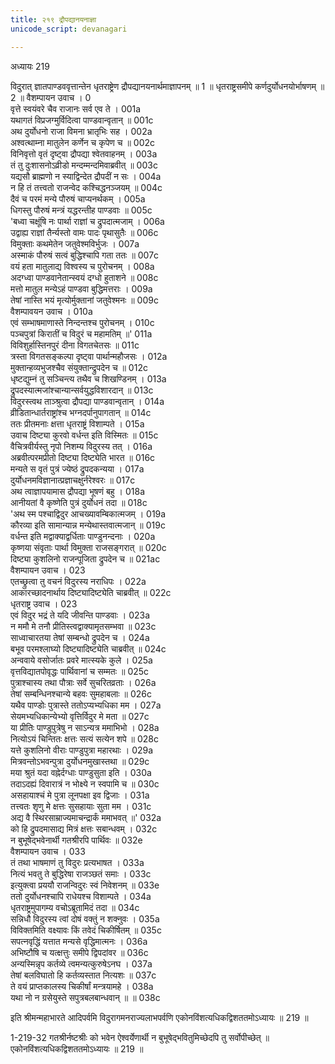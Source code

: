 ```yaml
---
title: २१९ द्रौपद्यानयनाज्ञा
unicode_script: devanagari

---
```



अध्यायः 219

विदुरात् ज्ञातपाण्डववृत्तान्तेन धृतराष्ट्रेण द्रौपद्यानयनार्थमाज्ञापनम् ॥ 1 ॥ धृतराष्ट्रसमीपे कर्णदुर्योधनयोर्भाषणम् ॥ 2 ॥
वैशम्पायन उवाच ।	0  
वृत्ते स्वयंवरे चैव राजानः सर्व एव ते ।	001a  
यथागतं विप्रजग्मुर्विदित्वा पाण्डवान्वृतान् ॥	001c  
अथ दुर्योधनो राजा विमना भ्रातृभिः सह ।	002a  
अश्वत्थाम्ना मातुलेन कर्णेन च कृपेण च ॥	002c  
विनिवृत्तो वृतं दृष्ट्वा द्रौपद्या श्वेतवाहनम् ।	003a  
तं तु दुःशासनोऽव्रीडो मन्दम्मन्दमिवाब्रवीत् ॥	003c  
यद्यसौ ब्राह्मणो न स्याद्विन्देत द्रौपदीं न सः ।	004a  
न हि तं तत्त्वतो राजन्वेद कश्चिद्धनञ्जयम् ॥	004c  
दैवं च परमं मन्ये पौरुषं चाप्यनर्थकम् ।	005a  
धिगस्तु पौरुषं मन्त्रं यद्धरन्तीह पाण्डवाः ॥	005c  
\'बध्वा चक्षूंषि नः पार्था राज्ञां च द्रुपदात्मजाम् ।	006a  
उद्वाह्य राज्ञां तैर्न्यस्तो वामः पादः पृथासुतैः ॥	006c  
विमुक्ताः कथमेतेन जतुवेश्मविर्भुजः ।	007a  
अस्माकं पौरुषं सत्वं बुद्धिश्चापि गता ततः ॥	007c  
वयं हता मातुलाद्य विश्वस्य च पुरोचनम् ।	008a  
अदग्ध्वा पाण्डवानेतान्स्वयं दग्धो हुताशने ॥	008c  
मत्तो मातुल मन्येऽहं पाण्डवा बुद्धिमत्तराः ।	009a  
तेषां नास्ति भयं मृत्योर्मुक्तानां जतुवेश्मनः ॥	009c  
वैशम्पावयन उवाच ।	010a  
एवं सम्भाषमाणास्ते निन्दन्तश्च पुरोचनम् ।	010c  
पञ्चपुत्रां किरातीं च विदुरं च महामतिम् ॥\'	011a  
विविशुर्हास्तिनपुरं दीना विगतचेतसः ॥	011c  
त्रस्ता विगतसङ्कल्पा दृष्ट्वा पार्थान्महौजसः ।	012a  
मुक्तान्हव्यभुजश्चैव संयुक्तान्द्रुपदेन च ॥	012c  
धृष्टद्युम्नं तु सञ्चिन्त्य तथैव च शिखण्डिनम् ।	013a  
द्रुपदस्यात्मजांश्चान्यान्सर्वयुद्धविशारदान् ॥	013c  
विदुरस्त्वथ ताञ्श्रुत्वा द्रौपद्या पाण्डवान्वृतान् ।	014a  
व्रीडितान्धार्तराष्ट्रांश्च भग्नदर्पानुपागतान् ॥	014c  
ततः प्रीतमनाः क्षत्ता धृतराष्ट्रं विशाम्पते ।	015a  
उवाच दिष्ट्या कुरवो वर्धन्त इति विस्मितः ॥	015c  
वैचित्रवीर्यस्तु नृपो निशम्य विदुरस्य तत् ।	016a  
अब्रवीत्परमप्रीतो दिष्ट्या दिष्ट्येति भारत ॥	016c  
मन्यते स वृतं पुत्रं ज्येष्ठं द्रुपदकन्यया ।	017a  
दुर्योधनमविज्ञानात्प्रज्ञाचक्षुर्नरेश्वरः ॥	017c  
अथ त्वाज्ञापयामास द्रौपद्या भूषणं बहु ।	018a  
आनीयतां वै कृष्णेति पुत्रं दुर्योधनं तदा ॥	018c  
\'अथ स्म पश्चाद्विदुर आचख्यावम्बिकात्मजम् ।	019a  
कौरव्या इति सामान्यान्न मन्येथास्तवात्मजान् ॥	019c  
वर्धन्त इति मद्वाक्याद्वर्धिताः पाण्डुनन्दनाः ।	020a  
कृष्णया संवृताः पार्था विमुक्ता राजसङ्गरात् ॥	020c  
दिष्ट्या कुशलिनो राजन्पूजिता द्रुपदेन च ॥	021ac  
वैशम्पायन उवाच ।	023  
एतच्छ्रुत्वा तु वचनं विदुरस्य नराधिपः ।	022a  
आकारच्छादनार्थाय दिष्ट्यादिष्ट्येति चाब्रवीत् ॥	022c  
धृतराष्ट्र उवाच ।	023  
एवं विदुर भद्रं ते यदि जीवन्ति पाण्डवाः ।	023a  
न ममौ मे तनौ प्रीतिस्त्वद्वाक्यामृतसम्भवा ॥	023c  
साध्वाचारतया तेषां सम्बन्धो द्रुपदेन च ।	024a  
बभूव परमश्लाघ्यो दिष्ट्यादिष्ट्येति चाब्रवीत् ॥	024c  
अन्ववाये वसोर्जातः प्रवरे मात्स्यके कुले ।	025a  
वृत्तविद्यातपोवृद्धः पार्थिवानां च सम्मतः ॥	025c  
पुत्राश्चास्य तथा पौत्राः सर्वे सुचरितव्रताः ।	026a  
तेषां सम्बन्धिनश्चान्ये बहवः सुमहाबलाः ॥	026c  
यथैव पाण्डोः पुत्रास्ते ततोऽप्यभ्यधिका मम ।	027a  
सेयमभ्यधिकान्येभ्यो वृत्तिर्विदुर मे मता ॥	027c  
या प्रीतिः पाण्डुपुत्रेषु न साऽन्यत्र ममाभिभो ।	028a  
नित्योऽयं चिन्तितः क्षत्तः सत्यं सत्येन शपे ॥	028c  
यत्ते कुशलिनो वीराः पाण्डुपुत्रा महारथाः ।	029a  
मित्रवन्तोऽभवन्पुत्रा दुर्योधनमुखास्तथा ॥	029c  
मया श्रुतं यदा वह्नेर्दग्धाः पाण्डुसुता इति ।	030a  
तदाऽदह्यं दिवारात्रं न भोक्ष्ये न स्वपामि च ॥	030c  
असहायाश्चं मे पुत्रा लूनपक्षा इव द्विजाः ।	031a  
तत्त्वतः शृणु मे क्षत्तः सुसहायाः सुता मम ।	031c  
अद्य वै स्थिरसाम्राज्यमाचन्द्रार्कं ममाभवत् ॥\'	032a  
को हि द्रुपदमासाद्य मित्रं क्षत्तः सबान्धवम् ।	032c  
न बुभूषेद्भवेनार्थी गतश्रीरपि पार्थिवः ॥	032e  
वैशम्पायन उवाच ।	033  
तं तथा भाषमाणं तु विदुरः प्रत्यभाषत ।	033a  
नित्यं भवतु ते बुद्धिरेषा राजञ्छतं समाः ।	033c  
इत्युक्त्वा प्रययौ राजन्विदुरः स्वं निवेशनम् ॥	033e  
ततो दुर्योधनश्चापि राधेयश्च विशाम्पते ।	034a  
धृतराष्ट्रमुपागम्य वचोऽब्रूतामिदं तदा ॥	034c  
सन्निधौ विदुरस्य त्वां दोषं वक्तुं न शक्नुवः ।	035a  
विविक्तमिति वक्ष्यावः किं तवेदं चिकीर्षितम् ॥	035c  
सपत्नवृद्धिं यत्तात मन्यसे वृद्धिमात्मनः ।	036a  
अभिष्टौषि च यत्क्षत्तुः समीपे द्विपदांवर ॥	036c  
अन्यस्मिन्नृप कर्तव्ये त्वमन्यत्कुरुषेऽनघ ।	037a  
तेषां बलविघातो हि कर्तव्यस्तात नित्यशः ॥	037c  
ते वयं प्राप्तकालस्य चिकीर्षां मन्त्रयामहे ।	038a  
यथा नो न ग्रसेयुस्ते सपुत्रबलबान्धवान् ॥ ॥	038c  

इति श्रीमन्महाभारते आदिपर्वमि विदुरागमनराज्यलाभपर्वणि एकोनविंशत्यधिकद्विशततमोऽध्यायः ॥ 219 ॥
	
1-219-32 गतश्रीर्नष्टश्रीः को भवेन ऐश्वर्येणार्थी न बुभूषेद्भवितुमिच्छेदपि तु सर्वोपीच्छेत् ॥ एकोनविंशत्यधिकद्विशततमोऽध्यायः ॥ 219 ॥